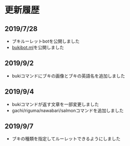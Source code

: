 # 更新履歴

## 2019/7/28
- ブキルーレットbotを公開しました
- [bukibot.ml](https://bukibot.ml)を公開しました

## 2019/9/2
- bukiコマンドにブキの画像とブキの英語名を追加しました

## 2019/9/4
- bukiコマンドが返す文章を一部変更しました
- gachi/riguma/nawabari/salmonコマンドを追加しました

## 2019/9/7
- ブキの種類を指定してルーレットできるようにしました
